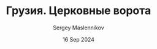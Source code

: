 ---
author: "Sergey Maslennikov"
date: "16 Sep 2024"
title: "Грузия. Церковные ворота"
photo_url: "https://images.unsplash.com/photo-1731420739583-ac70fa4d1ec9?q=80&w=3270&auto=format&fit=crop&ixlib=rb-4.0.3&ixid=M3wxMjA3fDB8MHxwaG90by1wYWdlfHx8fGVufDB8fHx8fA%3D%3D"
photo_preview_url: "https://images.unsplash.com/photo-1731420739583-ac70fa4d1ec9?w=600&auto=format&fit=crop&q=50&ixlib=rb-4.0.3&ixid=M3wxMjA3fDB8MHxwcm9maWxlLXBhZ2V8NXx8fGVufDB8fHx8fA%3D%3D"
---
